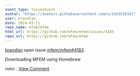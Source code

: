 ```yaml
---
event_type: IssuesEvent
avatar: "https://avatars.githubusercontent.com/u/143351616?"
user: brandlan
date: 2024-03-11
repo_name: mfem/mfem
html_url: https://github.com/mfem/mfem/issues/4183
repo_url: https://github.com/mfem/mfem
---
```


<a href='https://github.com/brandlan' target='_blank'>brandlan</a> open issue <a href='https://github.com/mfem/mfem/issues/4183' target='_blank'>mfem/mfem#4183</a>.

<p>Downloading MFEM using Homebrew</p><small>Hello!...</small><a href='https://github.com/mfem/mfem/issues/4183' target='_blank'>View Comment</a>